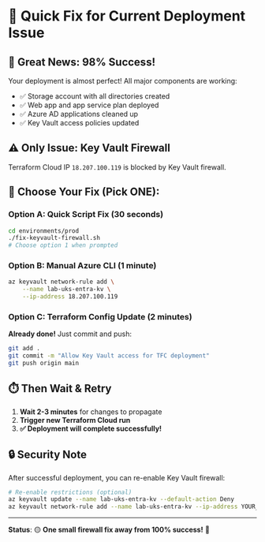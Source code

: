 # 🚀 Quick Fix for Current Deployment Issue

## 🎉 **Great News: 98% Success!**
Your deployment is almost perfect! All major components are working:
- ✅ Storage account with all directories created
- ✅ Web app and app service plan deployed
- ✅ Azure AD applications cleaned up
- ✅ Key Vault access policies updated

## ⚠️ **Only Issue: Key Vault Firewall**
Terraform Cloud IP `18.207.100.119` is blocked by Key Vault firewall.

## 🔧 **Choose Your Fix (Pick ONE):**

### Option A: Quick Script Fix (30 seconds)
```bash
cd environments/prod
./fix-keyvault-firewall.sh
# Choose option 1 when prompted
```

### Option B: Manual Azure CLI (1 minute)
```bash
az keyvault network-rule add \
    --name lab-uks-entra-kv \
    --ip-address 18.207.100.119
```

### Option C: Terraform Config Update (2 minutes)
**Already done!** Just commit and push:
```bash
git add .
git commit -m "Allow Key Vault access for TFC deployment"
git push origin main
```

## ⏱️ **Then Wait & Retry**
1. **Wait 2-3 minutes** for changes to propagate
2. **Trigger new Terraform Cloud run**
3. **✅ Deployment will complete successfully!**

## 🔒 **Security Note**
After successful deployment, you can re-enable Key Vault firewall:
```bash
# Re-enable restrictions (optional)
az keyvault update --name lab-uks-entra-kv --default-action Deny
az keyvault network-rule add --name lab-uks-entra-kv --ip-address YOUR_IP
```

---

**Status**: 🟡 **One small firewall fix away from 100% success!** 🎯 
